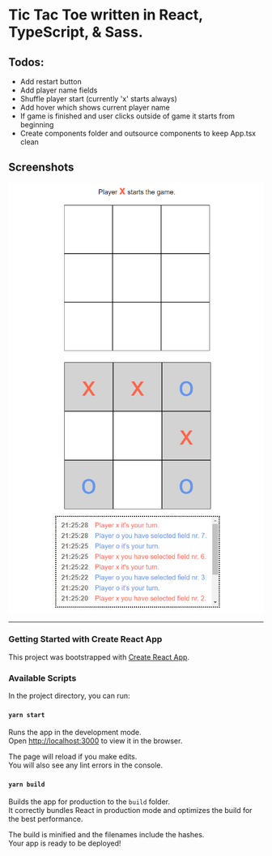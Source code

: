 # Tic Tac Toe written in React, TypeScript, & Sass.

## Todos:

- Add restart button
- Add player name fields
- Shuffle player start (currently 'x' starts always)
- Add hover which shows current player name
- If game is finished and user clicks outside of game it starts from beginning
- Create components folder and outsource components to keep App.tsx clean

## Screenshots

![Game at start](https://raw.githubusercontent.com/bennymeier/tic-tac-toe-react/main/screenshot_1.png)
![Game while playing](https://raw.githubusercontent.com/bennymeier/tic-tac-toe-react/main/screenshot_2.png)

---

### Getting Started with Create React App

This project was bootstrapped with [Create React App](https://github.com/facebook/create-react-app).

### Available Scripts

In the project directory, you can run:

#### `yarn start`

Runs the app in the development mode.\
Open [http://localhost:3000](http://localhost:3000) to view it in the browser.

The page will reload if you make edits.\
You will also see any lint errors in the console.

#### `yarn build`

Builds the app for production to the `build` folder.\
It correctly bundles React in production mode and optimizes the build for the best performance.

The build is minified and the filenames include the hashes.\
Your app is ready to be deployed!
